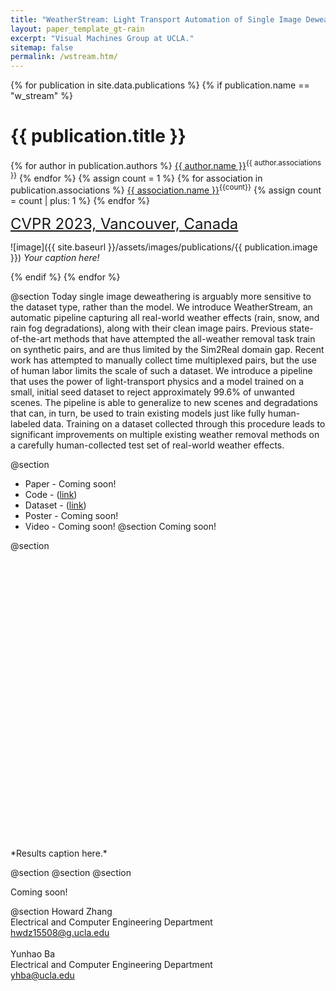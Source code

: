 ```yaml
---
title: "WeatherStream: Light Transport Automation of Single Image Deweathering"
layout: paper_template_gt-rain
excerpt: "Visual Machines Group at UCLA."
sitemap: false
permalink: /wstream.htm/
---
```

<style>
.figures {
  display: flex;
  flex-wrap: wrap;
  padding: 0 0px;
}

.column {
  flex: 20%;
  padding: 0 3px;
}

figure {
  overflow: hidden;
  backgroundSize : contain;
  margin: auto;
  margin-top:0px;
}  

figure img {
  margin-top: 0px;
  margin-bottom: -1px;
  border-radius: 0px;
}

figcaption {
  text-align: center;
  font-family: "Segoe UI", Arial, sans-serif;
  font-size: 1rem;
}
   
.gif-container{	
  display: flex;
  justify-content: space-between;
  width: 100%;
  padding-top: 7px;
}
.teaser-container{	
  display: flex;
  align-items: center;
  justify-content: center;
}
  
div#comparison1 { 
  width: 36vw;
  height: 48vw;
  overflow: hidden; 
  padding: 0 2px;}
  
div#comparison1 figure { 
  background-image: url(/assets/images/publications/wstream/res1_1.png); 
  background-size: cover;
  position: relative;
  width: 100%; 
  height: 100%;
  margin: 0; 
}

div#comparison1 figure #divisor { 
  background-image: url(/assets/images/publications/wstream/res1_2.png);
  background-size: cover;
  position: relative;
  width: 100%; 
  box-shadow: 1px 0px 5px 1px rgba(0,0,0,.5);
  overflow: hidden;
  bottom: 0;
  height: 100%;
  
  
  animation-name: slide;
  animation-timing-function: linear;
  animation-iteration-count: infinite;
  animation-duration: 5.5s;
  animation-direction:normal;
}
  
div#comparison2 { 
  width: 31.8vw;
  height: 48vw;
  overflow: hidden; 
  padding: 0 2px;}
  
div#comparison2 figure { 
  background-image: url(/assets/images/publications/wstream/res2_1.png); 
  background-size: cover;
  position: relative;
  width: 100%; 
  height: 100%;
  margin: 0; 
}

div#comparison2 figure #divisor { 
  background-image: url(/assets/images/publications/wstream/res2_2.png);
  background-size: cover;
  position: relative;
  width: 100%; 
  box-shadow: 1px 0px 5px 1px rgba(0,0,0,.5);
  overflow: hidden;
  bottom: 0;
  height: 100%;
  
  
  animation-name: slide;
  animation-timing-function: linear;
  animation-iteration-count: infinite;
  animation-duration: 5.5s;
  animation-direction: normal;
}
  
div#comparison3 { 
  width: 15.88vw;
  height: 12.7vw;
  overflow: hidden; 
  padding: 0 2px;}
  
div#comparison3 figure { 
  background-image: url(/assets/images/gt-rain/74__rain.png); 
  background-size: cover;
  position: relative;
  width: 100%; 
  height: 100%;
  margin: 0; 
}

div#comparison3 figure #divisor { 
  background-image: url(/assets/images/gt-rain/74_derain.png);
  background-size: cover;
  position: relative;
  width: 100%; 
  box-shadow: 1px 0px 5px 1px rgba(0,0,0,.5);
  overflow: hidden;
  bottom: 0;
  height: 100%;
  
  
  animation-name: slide;
  animation-timing-function: linear;
  animation-iteration-count: infinite;
  animation-duration: 5.5s;
  animation-direction: normal;
}

div#comparison4 { 
  width: 19.18vw;
  height: 12.7vw;
  overflow: hidden; 
  padding: 0 2px;}
  
div#comparison4 figure { 
  background-image: url(/assets/images/gt-rain/59__rain.png); 
  background-size: cover;
  position: relative;
  width: 100%; 
  height: 100%;
  margin: 0; 
}

div#comparison4 figure #divisor { 
  background-image: url(/assets/images/gt-rain/59_derain.png);
  background-size: cover;
  position: relative;
  width: 100%; 
  box-shadow: 1px 0px 5px 1px rgba(0,0,0,.5);
  overflow: hidden;
  bottom: 0;
  height: 100%;
  
  
  animation-name: slide;
  animation-timing-function: linear;
  animation-iteration-count: infinite;
  animation-duration: 5.5s;
  animation-direction: normal;
}
  
div#mcomparison1 { 
  width: 19.24vw;
  height: 12.7vw;
  overflow: hidden; 
  padding: 0 2px;}
  
div#mcomparison1 figure { 
  background-image: url(/assets/images/gt-rain/72__rain.png); 
  background-size: cover;
  position: relative;
  width: 100%; 
  height: 100%;
  margin: 0; 
}

div#mcomparison1 figure #divisor { 
  background-image: url(/assets/images/gt-rain/72MPRNet.png);
  background-size: cover;
  position: relative;
  width: 100%; 
  box-shadow: 1px 0px 5px 1px rgba(0,0,0,.5);
  overflow: hidden;
  bottom: 0;
  height: 100%;
  
  
  animation-name: slide;
  animation-timing-function: linear;
  animation-iteration-count: infinite;
  animation-duration: 5.5s;
  animation-direction: normal;
}
  
div#mcomparison2 { 
  width: 19.05vw;
  height: 12.7vw;
  overflow: hidden; 
  padding: 0 2px;}
  
div#mcomparison2 figure { 
  background-image: url(/assets/images/gt-rain/img2.png); 
  background-size: cover;
  position: relative;
  width: 100%; 
  height: 100%;
  margin: 0; 
}

div#mcomparison2 figure #divisor { 
  background-image: url(/assets/images/gt-rain/img2MPRNet.png);
  background-size: cover;
  position: relative;
  width: 100%; 
  box-shadow: 1px 0px 5px 1px rgba(0,0,0,.5);
  overflow: hidden;
  bottom: 0;
  height: 100%;
  
  
  animation-name: slide;
  animation-timing-function: linear;
  animation-iteration-count: infinite;
  animation-duration: 5.5s;
  animation-direction: normal;
}
  
div#mcomparison3 { 
  width: 15.88vw;
  height: 12.7vw;
  overflow: hidden; 
  padding: 0 2px;}
  
div#mcomparison3 figure { 
  background-image: url(/assets/images/gt-rain/74__rain.png); 
  background-size: cover;
  position: relative;
  width: 100%; 
  height: 100%;
  margin: 0; 
}

div#mcomparison3 figure #divisor { 
  background-image: url(/assets/images/gt-rain/74MPRNet.png);
  background-size: cover;
  position: relative;
  width: 100%; 
  box-shadow: 1px 0px 5px 1px rgba(0,0,0,.5);
  overflow: hidden;
  bottom: 0;
  height: 100%;
  
  
  animation-name: slide;
  animation-timing-function: linear;
  animation-iteration-count: infinite;
  animation-duration: 5.5s;
  animation-direction: normal;
}

div#mcomparison4 { 
  width: 19.18vw;
  height: 12.7vw;
  overflow: hidden; 
  padding: 0 2px;}
  
div#mcomparison4 figure { 
  background-image: url(/assets/images/gt-rain/59__rain.png); 
  background-size: cover;
  position: relative;
  width: 100%; 
  height: 100%;
  margin: 0; 
}

div#mcomparison4 figure #divisor { 
  background-image: url(/assets/images/gt-rain/59MPRNet.png);
  background-size: cover;
  position: relative;
  width: 100%; 
  box-shadow: 1px 0px 5px 1px rgba(0,0,0,.5);
  overflow: hidden;
  bottom: 0;
  height: 100%;
  
  
  animation-name: slide;
  animation-timing-function: linear;
  animation-iteration-count: infinite;
  animation-duration: 5.5s;
  animation-direction: normal;
}
div#comparison_teaser_1 { 
  width: 20vw;
  height: 31vw;
  overflow: hidden; 
  padding: 0 3px;
}  
div#comparison_teaser_1 figure { 
  background-image: url(/assets/images/gt-rain/94.jpg); 
  background-size: cover;
  position: relative;
  width: 100%; 
  height: 100%;
  margin: 0; 
}
div#comparison_teaser_1 figure #divisor { 
  background-image: url(/assets/images/gt-rain/94_MPRNet.png);
  background-size: cover;
  position: relative;
  width: 100%; 
  box-shadow: 1px 0px 5px 1px rgba(0,0,0,.5);
  overflow: hidden;
  bottom: 0;
  height: 100%;
  
  
  animation-name: slide;
  animation-timing-function: linear;
  animation-iteration-count: infinite;
  animation-duration: 5.5s;
  animation-direction: normal;
}
  
div#comparison_teaser_2 { 
  width: 20vw;
  height: 31vw;
  overflow: hidden; 
  padding: 0 3px;
}
div#comparison_teaser_2 figure { 
  background-image: url(/assets/images/gt-rain/94.jpg); 
  background-size: cover;
  position: relative;
  width: 100%; 
  height: 100%;
  margin: 0; 
}
div#comparison_teaser_2 figure #divisor { 
  background-image: url(/assets/images/gt-rain/94_ours.png);
  background-size: cover;
  position: relative;
  width: 100%; 
  box-shadow: 1px 0px 5px 1px rgba(0,0,0,.5);
  overflow: hidden;
  bottom: 0;
  height: 100%;
  
  
  animation-name: slide;
  animation-timing-function: linear;
  animation-iteration-count: infinite;
  animation-duration: 5.5s;
  animation-direction: normal;
}
@keyframes slide {
0% {width: 0%; box-shadow: 0px 0px 0px 0px rgba(0,0,0,.5);}
  19% {box-shadow: 0px 0px 0px 0px rgba(0,0,0,.5);}
  20% { width: 0%; box-shadow: 1px 0px 5px 1px rgba(0,0,0,.5);}
  80% { width: 100%; box-shadow: 1px 0px 5px 1px rgba(0,0,0,.5);}
}  
</style>
{% for publication in site.data.publications %}
{% if publication.name == "w_stream" %}

# {{ publication.title }}
{% for author in publication.authors %} [{{ author.name }}]({{author.link}})<sup>{{ author.associations }}</sup>
{% endfor %}
{% assign count = 1 %}
{% for association in publication.associations %} [{{ association.name }}]({{association.link}})<sup>{{count}}</sup> {% assign count = count | plus: 1 %}
{% endfor %}
<p>
<font color="gray" size="5"><a href="https://cvpr2023.thecvf.com">CVPR 2023, Vancouver, Canada</a></font>
</p>
<!-- <hr class="center" style="width: 80%; color: grey; height: 0.2px; background-color:grey;"/> -->

![image]({{ site.baseurl }}/assets/images/publications/{{ publication.image }})
*Your caption here!*
<br>

{% endif %}
{% endfor %}

<!--

  1 Abstract
  2 Files
  3 Comparison
  4 Additonal Results
  5 Citations
  6 Contact

-->

@section
Today single image deweathering is arguably more sensitive to the dataset type, rather than the model. We introduce WeatherStream, an automatic pipeline capturing all real-world weather effects (rain, snow, and rain fog degradations), along with their clean image pairs. Previous state-of-the-art methods that have attempted the all-weather removal task train on synthetic pairs, and are thus limited by the Sim2Real domain gap. Recent work has attempted to manually collect time multiplexed pairs, but the use of human labor limits the scale of such a dataset. We introduce a pipeline that uses the power of light-transport physics and a model trained on a small, initial seed dataset to reject approximately 99.6% of unwanted scenes. The pipeline is able to generalize to new scenes and degradations that can, in turn, be used to train existing models just like fully human-labeled data. Training on a dataset collected through this procedure leads to significant improvements on multiple existing weather removal methods on a carefully human-collected test set of real-world weather effects.

@section
- Paper - Coming soon! <!-- ([link](https://link.springer.com/chapter/10.1007/978-3-031-20071-7_42))-->
- Code - ([link](https://drive.google.com/drive/folders/1MmXeSBgoeAJT6FHlWhZwBVET9RHpiG4W?usp=sharing))
- Dataset - ([link](https://drive.google.com/drive/folders/12Z9rBSTs0PPNHLieyU2vnCTzR6fOFLrT?usp=sharing))
- Poster - Coming soon! <!-- ([link](https://drive.google.com/file/d/1LmTB41ZYfybzew78lVI0WbfeKOho2T10/view?usp=sharing))-->
- Video - Coming soon! <!-- ([link](https://drive.google.com/file/d/1kODUREmzin1xH1OSCejV3h0M4SlaCB68/view?usp=sharing))-->
@section
Coming soon!
<!--The GT-RAIN challenge invites the public to push the boundary of single image deraining for challenging real world images degraded by various degrees of rainy weather that were collected from all around the world -- stretching from North America to Asia. The competition features the first large scale dataset comprised of real rainy image and ground truth image pairs captured from over 115 scenes. The challenge is sponsored by the US Army Research Laboratory (ARL) with monetary awards for the best performing teams: $1000 USD for first place, $800 USD for second place and $500 USD for third place.-->

@section
<div class="teaser-container">
<div id="comparison1">
  <figure>
    <div id="divisor"></div>
  </figure>
</div>
<div id="comparison2">
  <figure>
    <div id="divisor"></div>
  </figure>
</div>
</div>
*Results caption here.*

@section
@section
@section


Coming soon!
<!--@inproceedings{ba2022not, \
  &nbsp;&nbsp;title={Not Just Streaks: Towards Ground Truth for Single Image Deraining}, \
  &nbsp;&nbsp;author={Ba, Yunhao and Zhang, Howard and Yang, Ethan and Suzuki, Akira and Pfahnl, Arnold and Chandrappa, Chethan Chinder and de Melo, Celso M and You, Suya and Soatto, Stefano and Wong, Alex and others}, \
  &nbsp;&nbsp;booktitle={European Conference on Computer Vision}, \
  &nbsp;&nbsp;pages={723--740}, \
  &nbsp;&nbsp;year={2022}, \
  &nbsp;&nbsp;organization={Springer} \
}-->


@section
Howard Zhang <br>
Electrical and Computer Engineering Department <br>
hwdz15508@g.ucla.edu <br>
&nbsp;<br>
Yunhao Ba <br>
Electrical and Computer Engineering Department <br>
yhba@ucla.edu <br>
